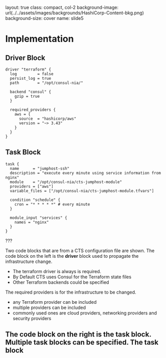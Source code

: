 layout: true
class: compact, col-2
background-image: url(../../assets/images/backgrounds/HashiCorp-Content-bkg.png)
background-size: cover
name: slide5

# Implementation

## Driver Block

```hcl
driver "terraform" {
  log         = false
  persist_log = true
  path        = "/opt/consul-nia/"

  backend "consul" {
    gzip = true
  }

  required_providers {
    aws = {
      source  = "hashicorp/aws"
      version = "~> 3.43"
    }
  }
}
```

## Task Block

```hcl
task {
  name      = "jumphost-ssh"
  description = "execute every minute using service information from nginx"
  module    = "/opt/consul-nia/cts-jumphost-module"
  providers = ["aws"]
  variable_files = ["/opt/consul-nia/cts-jumphost-module.tfvars"]

  condition "schedule" {
    cron = "* * * * *" # every minute
  }

  module_input "services" {
    names = "nginx"
  }
}
```

???

Two code blocks that are from a CTS configuration file are shown.
The code block on the left is the **driver** block used to propagate
the infrastructure change.
- The terraform driver is always is required. 
- By Default CTS uses Consul for the Terraform state files
- Other Terraform backends could be specified

The required providers is for the infrastructure to be changed.
- any Terraform provider can be included
- multiple providers can be included
- commonly used ones are cloud providers, networking providers and security providers

The code block on the right is the **task** block. Multiple task
blocks can be specified.
The task block 
---
